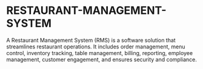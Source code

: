 # RESTAURANT-MANAGEMENT-SYSTEM
A Restaurant Management System (RMS) is a software solution that streamlines restaurant operations. It includes order management, menu control, inventory tracking, table management, billing, reporting, employee management, customer engagement, and ensures security and compliance. 
